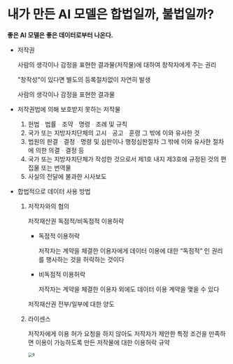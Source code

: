 # 내가 만든 AI 모델은 합법일까, 불법일까?

**좋은 AI 모델은 좋은 데이터로부터 나온다.**

- 저작권

  사람의 생각이나 감정을 표현한 결과물(저작물)에 대하여 창작자에게 주는 권리

  "창작성"이 있다면 별도의 등록절차없이 자연히 발생

  사람의 생각이나 감정을 표현한 결과물

- 저작권법에 의해 보호받지 못하는 저작물

  1. 헌법ᆞ법률ᆞ조약ᆞ명령ᆞ조례 및 규칙
  2. 국가 또는 지방자치단체의 고시ᆞ공고ᆞ훈령 그 밖에 이와 유사한 것
  3. 법원의 판결ᆞ결정ᆞ명령 및 심판이나 행정심판절차 그 밖에 이와 유사한 절차에 의한 의결ᆞ결정 등
  4. 국가 또는 지방자치단체가 작성한 것으로서 제1호 내지 제3호에 규정된 것의 편집물 또는 번역물
  5. 사실의 전달에 불과한 시사보도

- 합법적으로 데이터 사용 방법

  1. 저작자와의 협의

     저작재산권 독점적/비독점적 이용허락

     - 독점적 이용허락

       저작자는 계약을 체결한 이용자에게 데이터 이용에 대한 “독점적” 인 권리를 행사하는 것을 허락하는 것이다

     - 비독점적 이용허락

       저작자는 계약을 체결한 이용자 외에도 데이터 이용 계약을 맺을 수 있다

     저작재산권 전부/일부에 대한 양도

  2. 라이센스

     저작자에게 이용 허가 요청을 하지 않아도 저작자가 제안한 특정 조건을 만족하면 이용이 가능하도록 만든 저작물에 대한 이용허락 규약

     <img src="https://user-images.githubusercontent.com/60209937/134666400-72c47d48-6bf9-4846-b8d4-e163292b990f.png" alt="9" style="zoom: 60%;" />

